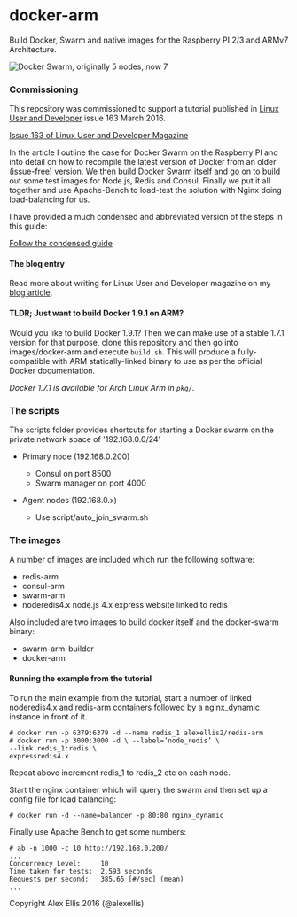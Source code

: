 docker-arm
=================

Build Docker, Swarm and native images for the Raspberry PI 2/3 and ARMv7 Architecture.


![Docker Swarm, originally 5 nodes, now 7](http://blog.alexellis.io/content/images/2016/03/12751465_202678110091142_997768928_n.jpg)

### Commissioning

This repository was commissioned to support a tutorial published in [Linux User and Developer](http://www.linuxuser.co.uk) issue 163 March 2016.

[Issue 163 of Linux User and Developer Magazine](https://www.imagineshop.co.uk/magazines/linuxuser/linux-user-and-developer-issue-163.html)

In the article I outline the case for Docker Swarm on the Raspberry PI and into detail on how to recompile the latest version of Docker from an older (issue-free) version. We then build Docker Swarm itself and go on to build out some test images for Node.js, Redis and Consul. Finally we put it all together and use Apache-Bench to load-test the solution with Nginx doing load-balancing for us.

I have provided a much condensed and abbreviated version of the steps in this guide:

[Follow the condensed guide](https://github.com/alexellis/docker-arm/blob/master/GUIDE.md)

#### The blog entry

Read more about writing for Linux User and Developer magazine on my [blog article](http://blog.alexellis.io/linux-user-developer-magazine/).

#### TLDR; Just want to build Docker 1.9.1 on ARM?

Would you like to build Docker 1.9.1? Then we can make use of a stable 1.7.1 version for that purpose, clone this repository and then go into images/docker-arm and execute `build.sh`. This will produce a fully-compatible with ARM statically-linked binary to use as per the official Docker documentation.

*Docker 1.7.1 is available for Arch Linux Arm in `pkg/`.*

### The scripts

The scripts folder provides shortcuts for starting a Docker swarm on the private network space of '192.168.0.0/24'
- Primary node (192.168.0.200)
  - Consul on port 8500
  - Swarm manager on port 4000

- Agent nodes (192.168.0.x)
  - Use script/auto\_join\_swarm.sh

### The images

A number of images are included which run the following software:
- redis-arm
- consul-arm
- swarm-arm
- noderedis4.x node.js 4.x express website linked to redis

Also included are two images to build docker itself and the docker-swarm binary:
- swarm-arm-builder
- docker-arm

#### Running the example from the tutorial

To run the main example from the tutorial, start a number of linked noderedis4.x and redis-arm containers followed by a nginx_dynamic instance in front of it.

```
# docker run -p 6379:6379 -d --name redis_1 alexellis2/redis-arm
# docker run -p 3000:3000 -d \ --label=’node_redis’ \
--link redis_1:redis \
expressredis4.x
```
Repeat above increment redis_1 to redis_2 etc on each node.

Start the nginx container which will query the swarm and then set up a config file for load balancing:
```
# docker run -d --name=balancer -p 80:80 nginx_dynamic
```

Finally use Apache Bench to get some numbers:

```
# ab -n 1000 -c 10 http://192.168.0.200/
...
Concurrency Level:     10
Time taken for tests:  2.593 seconds
Requests per second:   385.65 [#/sec] (mean)
...
```



Copyright Alex Ellis 2016 (@alexellis)
